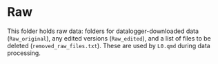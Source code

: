 # Raw

This folder holds raw data: folders for datalogger-downloaded data
(`Raw_original`), any edited versions (`Raw_edited`), and a list
of files to be deleted (`removed_raw_files.txt`). These are used
by `L0.qmd` during data processing.
